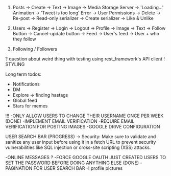 1. Posts
    -> Create
        -> Text
        -> Image -> Media Storage Server
        -> 'Loading...' Animation
        -> 'Tweet is too long' Error
    -> User Permissions
        -> Delete
        -> Re-post
            -> Read-only serializer
            -> Create serializer
        -> Like & Unlike

2. Users
    -> Register
    -> Login
    -> Logout
    -> Profile
        -> Image
        -> Text
        -> Follow Button
        -> Cancel-update button
    -> Feed
        -> User's feed
        -> User + who they follow

3. Following / Followers


? question about weird thing with testing using rest_framework's API client
! STYLING

Long term todos:

- Notifications
- DM
- Explore -> finding hastags
- Global feed
- Stars for memes



!!!
-ONLY ALLOW USERS TO CHANGE THEIR USERNAME ONCE PER WEEK (DONE)
-IMPLEMENT EMAIL VERIFICATION
-REQUIRE EMAIL VERIFICATION FOR POSTING IMAGES
-GOOGLE DRIVE CONFIGURATION

USER SEARCH BAR (PROGRESS) ->
Security: Make sure to validate and sanitize any user input before using it in a fetch URL to prevent security vulnerabilities like SQL injection or cross-site scripting (XSS) attacks.

-ONLINE MESSAGES ?
-FORCE GOOGLE OAUTH JUST CREATED USERS TO SET THE PASSWORD BEFORE DOING ANYTHING ELSE (DONE)
-PAGINATION FOR USER SEARCH BAR
-! profile pictures
